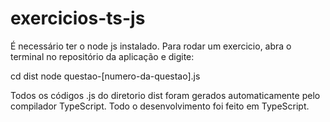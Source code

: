 # exercicios-ts-js

É necessário ter o node js instalado. Para rodar um exercicio, abra o terminal no repositório da aplicação e digite: 

cd dist
node questao-[numero-da-questao].js


Todos os códigos .js do diretorio dist foram gerados automaticamente pelo compilador TypeScript. Todo o desenvolvimento foi feito em TypeScript.